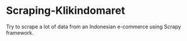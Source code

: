 # Scraping-Klikindomaret
Try to scrape a lot of data from an Indonesian e-commerce using Scrapy framework.
